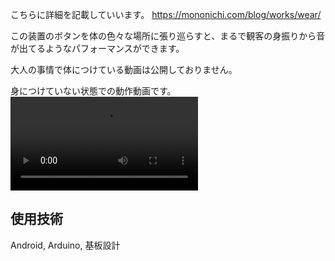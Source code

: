こちらに詳細を記載していいます。 https://mononichi.com/blog/works/wear/

この装置のボタンを体の色々な場所に張り巡らすと、まるで観客の身振りから音が出てるようなパフォーマンスができます。

大人の事情で体につけている動画は公開しておりません。

身につけていない状態での動作動画です。
<video src="https://mononichi.com/blog/wp-content/uploads/2018/07/wearON_Trim.mp4" controls></video>

## 使用技術
Android, Arduino, 基板設計